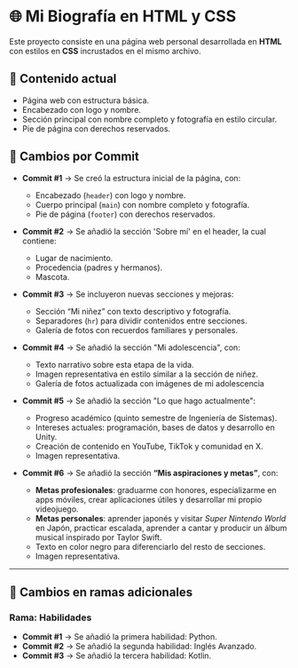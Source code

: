 # 🌐 Mi Biografía en HTML y CSS

Este proyecto consiste en una página web personal desarrollada en **HTML** con estilos en **CSS** incrustados en el mismo archivo.

## 📂 Contenido actual

- Página web con estructura básica.  
- Encabezado con logo y nombre.  
- Sección principal con nombre completo y fotografía en estilo circular.  
- Pie de página con derechos reservados.  

## 📝 Cambios por Commit

- **Commit #1** → Se creó la estructura inicial de la página, con:
  - Encabezado (`header`) con logo y nombre.
  - Cuerpo principal (`main`) con nombre completo y fotografía.
  - Pie de página (`footer`) con derechos reservados.

- **Commit #2** → Se añadió la sección 'Sobre mí' en el header, la cual contiene:
  - Lugar de nacimiento.
  - Procedencia (padres y hermanos).
  - Mascota.

- **Commit #3** → Se incluyeron nuevas secciones y mejoras:
  - Sección “Mi niñez” con texto descriptivo y fotografía.
  - Separadores (`hr`) para dividir contenidos entre secciones.
  - Galería de fotos con recuerdos familiares y personales.

- **Commit #4** → Se añadió la sección "Mi adolescencia", con:
  - Texto narrativo sobre esta etapa de la vida.
  - Imagen representativa en estilo similar a la sección de niñez.
  - Galería de fotos actualizada con imágenes de mi adolescencia

- **Commit #5** → Se añadió la sección "Lo que hago actualmente":
  - Progreso académico (quinto semestre de Ingeniería de Sistemas).
  - Intereses actuales: programación, bases de datos y desarrollo en Unity.
  - Creación de contenido en YouTube, TikTok y comunidad en X.
  - Imagen representativa.

- **Commit #6** → Se añadió la sección **“Mis aspiraciones y metas”**, con:
  - **Metas profesionales**: graduarme con honores, especializarme en apps móviles, crear aplicaciones útiles y desarrollar mi propio videojuego.  
  - **Metas personales**: aprender japonés y visitar *Super Nintendo World* en Japón, practicar escalada, aprender a cantar y producir un álbum musical inspirado por Taylor Swift.  
  - Texto en color negro para diferenciarlo del resto de secciones.  
  - Imagen representativa.

---

## 🌿 Cambios en ramas adicionales

### Rama: Habilidades
- **Commit #1** → Se añadió la primera habilidad: Python.
- **Commit #2** → Se añadió la segunda habilidad: Inglés Avanzado.
- **Commit #3** → Se añadió la tercera habilidad: Kotlin.